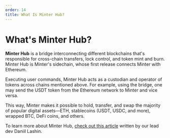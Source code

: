 ```yaml
---
order: 14
title: What Is Minter Hub?
---
```


# What's Minter Hub?

**Minter Hub** is a bridge interconnecting different blockchains that's responsible for cross-chain transfers, lock control, and token mint and burn. Minter Hub is Minter's sidechain, whose first release connects Minter with Ethereum.

Executing user commands, Minter Hub acts as a custodian and operator of tokens across chains mentioned above. For example, using the bridge, one may send the USDT token from the Ethereum network to Minter and vice versa.

This way, Minter makes it possible to hold, transfer, and swap the majority of popular digital assets—ETH, stablecoins (USDT, USDC, and more), wrapped BTC, DeFi coins, and others.

To learn more about Minter Hub, [check out this article](https://daniillashin.medium.com/minter-hub-bridge-to-ethereum-binance-smart-chain-dd78cde2ad51) written by our lead dev Daniil Lashin.
